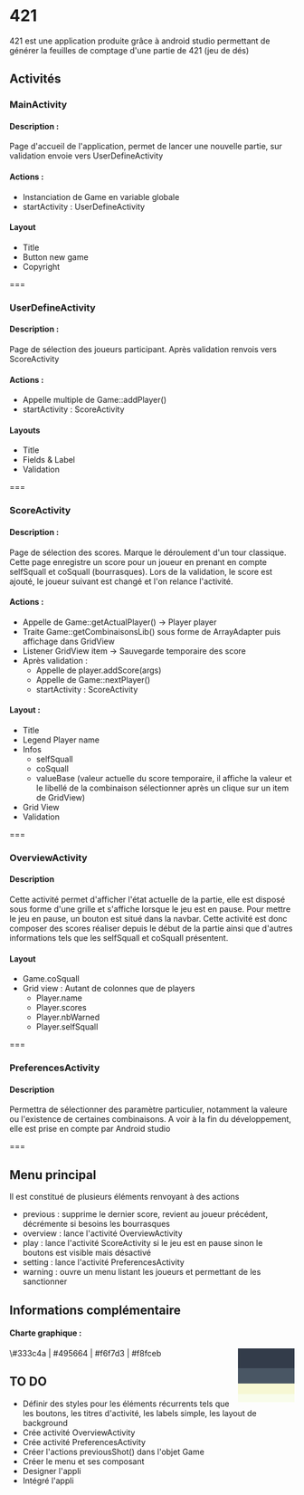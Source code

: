 # 421

421 est une application produite grâce à android studio permettant de générer la feuilles de comptage d'une partie de 421 (jeu de dés)

## Activités

### MainActivity 
#### Description :
Page d'accueil de l'application, permet de lancer une nouvelle partie, sur validation envoie vers UserDefineActivity
#### Actions : 
- Instanciation de Game en variable globale
- startActivity : UserDefineActivity

#### Layout
- Title
- Button new game
- Copyright

===

### UserDefineActivity 
#### Description :
Page de sélection des joueurs participant. Après validation renvois vers ScoreActivity
#### Actions : 
- Appelle multiple de Game::addPlayer()
- startActivity : ScoreActivity

#### Layouts
- Title
- Fields & Label
- Validation

=== 

### ScoreActivity 
#### Description :
Page de sélection des scores. Marque le déroulement d'un tour classique. Cette page enregistre un score pour un joueur en prenant en compte selfSquall et coSquall (bourrasques).
Lors de la validation, le score est ajouté, le joueur suivant est changé et l'on relance l'activité. 

#### Actions : 
- Appelle de Game::getActualPlayer() -> Player player
- Traite Game::getCombinaisonsLib() sous forme de ArrayAdapter puis affichage dans GridView
- Listener GridView item -> Sauvegarde temporaire des score 
- Après validation : 
  - Appelle de player.addScore(args)
  - Appelle de Game::nextPlayer()
  - startActivity : ScoreActivity

#### Layout :
- Title
- Legend Player name
- Infos
  - selfSquall
  - coSquall
  - valueBase (valeur actuelle du score temporaire, il affiche la valeur et le libellé de la combinaison sélectionner après un clique sur un item de GridView) 
- Grid View
- Validation

===

### OverviewActivity
#### Description
Cette activité permet d'afficher l'état actuelle de la partie, elle est disposé sous forme d'une grille et s'affiche lorsque le jeu est en pause. Pour mettre le jeu en pause, un bouton est situé dans la navbar.
Cette activité est donc composer des scores réaliser depuis le début de la partie ainsi que d'autres informations tels que les selfSquall et coSquall présentent.

#### Layout
- Game.coSquall
- Grid view : Autant de colonnes que de players
  - Player.name
  - Player.scores
  - Player.nbWarned
  - Player.selfSquall

===

### PreferencesActivity
#### Description
Permettra de sélectionner des paramètre particulier, notamment la valeure ou l'existence de certaines combinaisons.
A voir à la fin du développement, elle est prise en compte par Android studio

===

## Menu principal
Il est constitué de plusieurs éléments renvoyant à des actions
- previous : supprime le dernier score, revient au joueur précédent, décrémente si besoins les bourrasques
- overview : lance l'activité OverviewActivity
- play : lance l'activité ScoreActivity si le jeu est en pause sinon le boutons est visible mais désactivé
- setting : lance l'activité PreferencesActivity
- warning : ouvre un menu listant les joueurs et permettant de les sanctionner

## Informations complémentaire 
#### Charte graphique : 
<img src="chart.png" width="100" style="float:right">
\#333c4a |  #495664  |  #f6f7d3   |   #f8fceb



## TO DO
- Définir des styles pour les éléments récurrents tels que les boutons, les titres d'activité, les labels simple, les layout de background
- Crée activité OverviewActivity
- Crée activité PreferencesActivity
- Créer l'actions previousShot() dans l'objet Game
- Créer le menu et ses composant
- Designer l'appli
- Intégré l'appli


